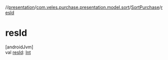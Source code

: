 //[presentation](../../../index.md)/[com.veles.purchase.presentation.model.sort](../index.md)/[SortPurchase](index.md)/[resId](res-id.md)

# resId

[androidJvm]\
val [resId](res-id.md): [Int](https://kotlinlang.org/api/latest/jvm/stdlib/kotlin/-int/index.html)

